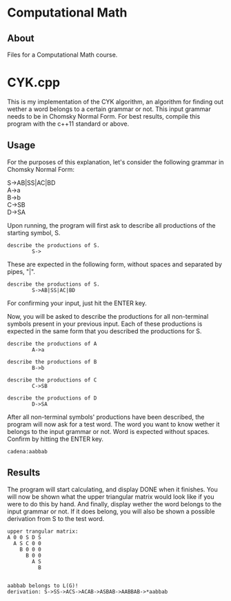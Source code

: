 # Computational Math
## About
Files for a Computational Math course.

# CYK.cpp
This is my implementation of the CYK algorithm, an algorithm for finding out wether a word belongs to a certain grammar or not. This input grammar needs to be in Chomsky Normal Form. For best results, compile this program with the c++11 standard or above.

## Usage
For the purposes of this explanation, let's consider the following grammar in Chomsky Normal Form:

S->AB|SS|AC|BD  
A->a  
B->b  
C->SB  
D->SA  

Upon running, the program will first ask to describe all productions of the starting symbol, S.
```
describe the productions of S.
        S->
```
These are expected in the following form, without spaces and separated by pipes, "|".
```
describe the productions of S.
        S->AB|SS|AC|BD
```
For confirming your input, just hit the ENTER key.

Now, you will be asked to describe the productions for all non-terminal symbols present in your previous input. Each of these productions is expected in the same form that you described the productions for S.
```
describe the productions of A
        A->a

describe the productions of B
        B->b

describe the productions of C
        C->SB

describe the productions of D
        D->SA
```
After all non-terminal symbols' productions have been described, the program will now ask for a test word. The word you want to know wether it belongs to the input grammar or not. Word is expected without spaces. Confirm by hitting the ENTER key.
```
cadena:aabbab
```
## Results
The program will start calculating, and display DONE when it finishes. You will now be shown what the upper triangular matrix would look like if you were to do this by hand. And finally, display wether the word belongs to  the input grammar or not. If it does belong, you will also be shown a possible derivation from S to the test word.
```
upper trangular matrix:
A 0 0 S D S
  A S C 0 0
    B 0 0 0
      B 0 0
        A S
          B


aabbab belongs to L(G)!
derivation: S->SS->ACS->ACAB->ASBAB->AABBAB->*aabbab
```
